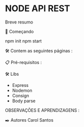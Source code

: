 # NODE API REST

Breve resumo

🚀 Começando

npm init 
npm start


🛠️ Contem as seguintes páginas :



📋 Pré-requisitos :


🛠️ Libs

- Express
- Nodemon
- Consign
- Body parse



OBSERVAÇÕES E APRENDIZAGENS :


✒️ Autores
Carol Santos





